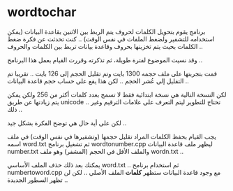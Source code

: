 # wordtochar
برنامج يقوم بتحويل الكلمات لحروف يتم الربط بين الاثنين بقاعدة البيانات (يمكن استخدامه للتشفير ولضغط الملفات في نفس الوقت) ..
كنت تحدثت عن فكرة ضغط الكلمات بحيث يتم تخزينها بحروف وقاعدة بيانات تربط بين الكلمات والحروف ..

وقد نسيت الموضوع لفترة طويلة، ثم تذكرته وقررت القيام بعمل هذا البرنامج ..

قمت بتجربتها على ملف حجمه 1300 بايت وتم تقليل الحجم إلى 126 بايت .. تقريبا تم التقليل إلى عُشر الحجم .. لكن هذا يقع على حساب حجم قاعدة البيانات ..

لكن النسخة التالية هي نسخة ابتدائية فقط لا تسمح بعدد كلمات أكثر من 256 ولكن يمكن يتم زيادتها عن طريق unicode ..
تحتاج للتطوير ليتم التعرف على علامات الترقيم وغير ذلك  ..

لكن على أية حال هي توضح الفكرة بشكل جيد ..

يجب القيام بحفظ الكلمات المراد تقليل حجمها (وتشفيرها في نفس الوقت) في ملف اسمه word.txt ثم تشغيل برنامج wordtonumber.cpp ليظهر ملف قاعدة البيانات number.txt والملف الأقل في الحجم (المشفر) وهو ملف wordn.txt ..

يمكنك بعد ذلك حذف الملف الأساسي word.txt .. ثم استخدام برنامج numbertoword.cpp مع وجود قاعدة البيانات ستظهر **كلمات** الملف الأصلي ..
لكن لن تظهر السطور الجديدة ..
